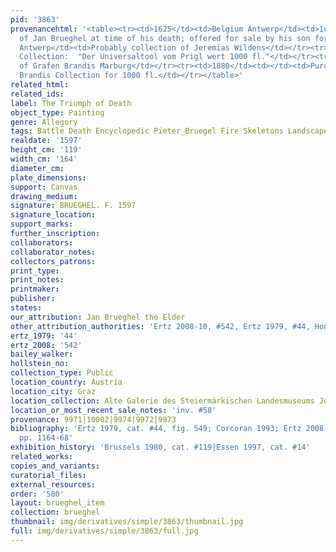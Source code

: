 ```yaml
---
pid: '3863'
provenancehtml: '<table><tr><td>1625</td><td>Belgium Antwerp</td><td>In possession
  of Jan Brueghel at time of his death; offered for sale by his son for fl.1000</td></tr><tr><td>1653</td><td>Belgium
  Antwerp</td><td>Probably collection of Jeremias Wildens</td></tr><tr><td>1713</td><td>Austria</td><td>Eggenberg
  Collection:  "Der Universaltool vom Prigl wert 1000 fl."</td></tr><tr><td>1727</td><td>Germany</td><td>Collection
  of Grafen Brandis Marburg</td></tr><tr><td>1880</td><td></td><td>Purchased from
  Brandis Collection for 1000 fl.</td></tr></table>'
related_html:
related_ids:
label: The Triumph of Death
object_type: Painting
genre: Allegory
tags: Battle Death Encyclopedic Pieter_Bruegel Fire Skeletons Landscape
realdate: '1597'
height_cm: '119'
width_cm: '164'
diameter_cm:
plate_dimensions:
support: Canvas
drawing_medium:
signature: BRUEGHEL. F. 1597
signature_location:
support_marks:
further_inscription:
collaborators:
collaborator_notes:
collectors_patrons:
print_type:
print_notes:
printmaker:
publisher:
states:
our_attribution: Jan Brueghel the Elder
other_attribution_authorities: 'Ertz 2008-10, #542, Ertz 1979, #44, Honig database'
ertz_1979: '44'
ertz_2008: '542'
bailey_walker:
hollstein_no:
collection_type: Public
location_country: Austria
location_city: Graz
location_collection: Alte Galerie des Steiermärkischen Landesmuseums Joanneum
location_or_most_recent_sale_notes: 'inv. #58'
provenance: 9971|10002|9974|9972|9973
bibliography: 'Ertz 1979, cat. #44, fig. 549; Corcoran 1993; Ertz 2008-10, cat. #542,
  pp. 1164-68'
exhibition_history: 'Brussels 1980, cat. #119|Essen 1997, cat. #14'
related_works:
copies_and_variants:
curatorial_files:
external_resources:
order: '580'
layout: brueghel_item
collection: brueghel
thumbnail: img/derivatives/simple/3863/thumbnail.jpg
full: img/derivatives/simple/3863/full.jpg
---
```

